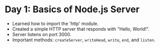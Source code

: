# Day 1: Basics of Node.js Server
- Learned how to import the 'http' module.
- Created a simple HTTP server that responds with "Hello, World!".
- Server listens on port 3000.
- Important methods: `createServer`, `writeHead`, `write`, `end`, and `listen`.

